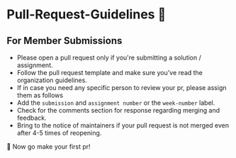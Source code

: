 # Pull-Request-Guidelines :lock_with_ink_pen:

## For Member Submissions
- Please open a pull request only if you're submitting a solution / assignment.
- Follow the pull request template and make sure you've read the organization guidelines.
- If in case you need any specific person to review your pr, please assign them as follows
![]()
- Add the ```submission``` and ```assignment number``` or the ```week-number``` label.
![]()
- Check for the comments section for response regarding merging and feedback.
- Bring to the notice of maintainers if your pull request is not merged even after 4-5 times of reopening.


:tada: Now go make your first pr!
